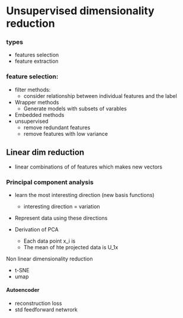 # Unsupervised dimensionality reduction 

### types
- features selection
- feature extraction

### feature selection:
- filter methods:
	- consider relationship between individual features and the label
- Wrapper methods
	- Generate models with subsets of varables
- Embedded methods
- unsupervised
	- remove redundant features
	- remove features with low variance

## Linear dim reduction
- linear combinations of of features which makes new vectors


### Principal component analysis
- learn the most interesting direction (new basis functions)
	- interesting direction = variation 
- Represent data using these directions

- Derivation of PCA
	- Each data point x_i is
	- The mean of hte projected data is U_1x


Non linear dimensionality reduction
- t-SNE
- umap


#### Autoencoder
- reconstruction loss
- std feedforward netwrork